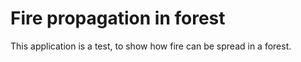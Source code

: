 # Fire propagation in forest

This application is a test, to show how fire can be spread in a forest.
